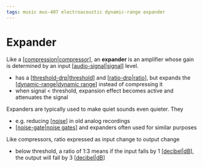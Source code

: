 ```yaml
---
tags: music mus-407 electroacoustic dynamic-range expander
---
```


# Expander

Like a [[compression|compressor]], an **expander** is an amplifier whose gain is determined by an input [[audio-signal|signal]] level.

- has a [[threshold-drp|threshold]] and [[ratio-drp|ratio]], but expands the [[dynamic-range|dynamic range]] instead of compressing it
- when signal < threshold, expansion effect becomes active and attenuates the signal

Expanders are typically used to make quiet sounds even quieter. They

- e.g. reducing [[noise]] in old analog recordings
- [[noise-gate|noise gates]] and expanders often used for similar purposes

Like compressors, ratio expressed as input change to output change

- below threshold, a ratio of 1:3 means if the input falls by 1 [[decibel|dB]], the output will fall by 3 [[decibel|dB]]

[//begin]: # "Autogenerated link references for markdown compatibility"
[compression|compressor]: compression "Compression"
[audio-signal|signal]: audio-signal "Audio Signal"
[threshold-drp|threshold]: threshold-drp "Threshold (DRP)"
[ratio-drp|ratio]: ratio-drp "Ratio (DRP)"
[dynamic-range|dynamic range]: dynamic-range "Dynamic Range"
[noise]: noise "Noise"
[noise-gate|noise gates]: noise-gate "Noise Gate"
[decibel|dB]: decibel "Decibel"
[//end]: # "Autogenerated link references"